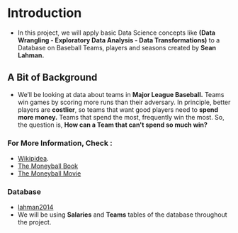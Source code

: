 # Introduction 
* In this project, we will apply basic Data Science concepts like __(Data Wrangling - Exploratory Data Analysis - Data Transformations)__ to a Database on Baseball Teams, players and seasons created by __Sean Lahman.__ <br> 

## A Bit of Background 
* We’ll be looking at data about teams in __Major League Baseball.__ Teams win games by scoring more runs than their adversary. In principle, better players are __costlier__, so teams that want good players need to __spend more money.__ Teams that spend the most, frequently win the most. So, the question is, __How can a Team that can't spend so much win?__ 

### For More Information, __Check__ :
* [Wikipidea](https://en.wikipedia.org/wiki/Moneyball). <br>
* [The Moneyball Book](https://www.amazon.com/Moneyball-The-Winning-Unfair-Game/dp/0393324818) <br>
* [The Moneyball Movie](https://www.imdb.com/title/tt1210166/) <br>

### Database
* [lahman2014](https://github.com/jknecht/baseball-archive-sqlite/raw/master/lahman2014.sqlite) <br>
* We will be using __Salaries__ and __Teams__ tables of the database throughout the project.
